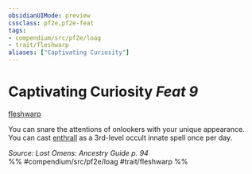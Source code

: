```yaml
---
obsidianUIMode: preview
cssclass: pf2e,pf2e-feat
tags:
- compendium/src/pf2e/loag
- trait/fleshwarp
aliases: ["Captivating Curiosity"]
---
```

# Captivating Curiosity  *Feat 9*  
[fleshwarp](../../rules/traits/fleshwarp-loag.md)  


You can snare the attentions of onlookers with your unique appearance. You can cast [enthrall](../spells/enthrall.md) as a 3rd-level occult innate spell once per day.

*Source: Lost Omens: Ancestry Guide p. 94*  
%% #compendium/src/pf2e/loag #trait/fleshwarp %%
